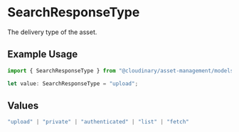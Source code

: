 # SearchResponseType

The delivery type of the asset.

## Example Usage

```typescript
import { SearchResponseType } from "@cloudinary/asset-management/models/components";

let value: SearchResponseType = "upload";
```

## Values

```typescript
"upload" | "private" | "authenticated" | "list" | "fetch"
```